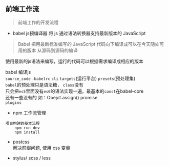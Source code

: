 ## 前端工作流    

> 前端工作的开发流程

- babel js预编译器   将 js 通过语法转换器支持最新版本的 JavaScript  

> Babel 把用最新标准编写的 JavaScript 代码向下编译成可以在今天随处可用的版本  从源码到源码的编译

使用最新的js语法来编写，运行的代码可以根据需求编译成相应的版本  

babel 编译js  
`source_code` `.babelrc` `cli` `targets`(运行平台)
`presets`(预处理集)  
`babel`的预处理只是语法糖， `class`没有  
只会把`es5`里面没有`es6`的语法实现一遍，最基本的`const`在babel-core  
还有一些没有的 如：Obejct.assign() promise  
`plugins`
- npm 工作流管理  
```
项目构建的基本流程
    npm run dev
    npm install
```  
- postcss  
    解决前缀问题, 使用 css 变量  

- stylus/ scss / less
